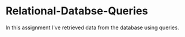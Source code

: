 # Relational-Databse-Queries
In this assignment I've retrieved data from the database using queries.
